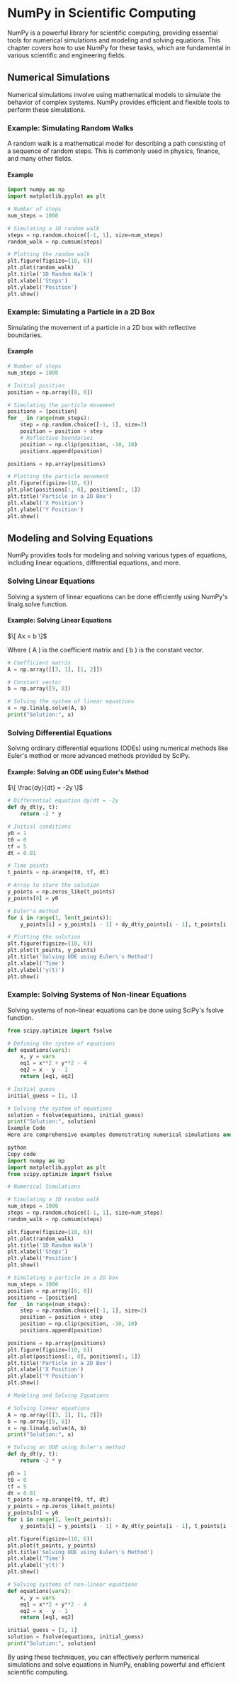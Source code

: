 # NumPy in Scientific Computing
NumPy is a powerful library for scientific computing, providing essential tools for numerical simulations and modeling and solving equations. This chapter covers how to use NumPy for these tasks, which are fundamental in various scientific and engineering fields.

## Numerical Simulations
Numerical simulations involve using mathematical models to simulate the behavior of complex systems. NumPy provides efficient and flexible tools to perform these simulations.

### Example: Simulating Random Walks
A random walk is a mathematical model for describing a path consisting of a sequence of random steps. This is commonly used in physics, finance, and many other fields.

#### Example
```python
import numpy as np
import matplotlib.pyplot as plt

# Number of steps
num_steps = 1000

# Simulating a 1D random walk
steps = np.random.choice([-1, 1], size=num_steps)
random_walk = np.cumsum(steps)

# Plotting the random walk
plt.figure(figsize=(10, 6))
plt.plot(random_walk)
plt.title('1D Random Walk')
plt.xlabel('Steps')
plt.ylabel('Position')
plt.show()
```

### Example: Simulating a Particle in a 2D Box
Simulating the movement of a particle in a 2D box with reflective boundaries.

#### Example
```python
# Number of steps
num_steps = 1000

# Initial position
position = np.array([0, 0])

# Simulating the particle movement
positions = [position]
for _ in range(num_steps):
    step = np.random.choice([-1, 1], size=2)
    position = position + step
    # Reflective boundaries
    position = np.clip(position, -10, 10)
    positions.append(position)

positions = np.array(positions)

# Plotting the particle movement
plt.figure(figsize=(10, 6))
plt.plot(positions[:, 0], positions[:, 1])
plt.title('Particle in a 2D Box')
plt.xlabel('X Position')
plt.ylabel('Y Position')
plt.show()
```

## Modeling and Solving Equations
NumPy provides tools for modeling and solving various types of equations, including linear equations, differential equations, and more.

### Solving Linear Equations
Solving a system of linear equations can be done efficiently using NumPy's linalg.solve function.

#### Example: Solving Linear Equations

$\[ Ax = b \]$

Where \( A \) is the coefficient matrix and \( b \) is the constant vector.

```python
# Coefficient matrix
A = np.array([[3, 1], [1, 2]])

# Constant vector
b = np.array([9, 8])

# Solving the system of linear equations
x = np.linalg.solve(A, b)
print("Solution:", x)
```

### Solving Differential Equations

Solving ordinary differential equations (ODEs) using numerical methods like Euler's method or more advanced methods provided by SciPy.

#### Example: Solving an ODE using Euler's Method

$\[
\frac{dy}{dt} = -2y
\]$

```python
# Differential equation dy/dt = -2y
def dy_dt(y, t):
    return -2 * y

# Initial conditions
y0 = 1
t0 = 0
tf = 5
dt = 0.01

# Time points
t_points = np.arange(t0, tf, dt)

# Array to store the solution
y_points = np.zeros_like(t_points)
y_points[0] = y0

# Euler's method
for i in range(1, len(t_points)):
    y_points[i] = y_points[i - 1] + dy_dt(y_points[i - 1], t_points[i - 1]) * dt

# Plotting the solution
plt.figure(figsize=(10, 6))
plt.plot(t_points, y_points)
plt.title('Solving ODE using Euler\'s Method')
plt.xlabel('Time')
plt.ylabel('y(t)')
plt.show()
```

### Example: Solving Systems of Non-linear Equations
Solving systems of non-linear equations can be done using SciPy's fsolve function.

```python
from scipy.optimize import fsolve

# Defining the system of equations
def equations(vars):
    x, y = vars
    eq1 = x**2 + y**2 - 4
    eq2 = x - y - 1
    return [eq1, eq2]

# Initial guess
initial_guess = [1, 1]

# Solving the system of equations
solution = fsolve(equations, initial_guess)
print("Solution:", solution)
Example Code
Here are comprehensive examples demonstrating numerical simulations and solving equations:

python
Copy code
import numpy as np
import matplotlib.pyplot as plt
from scipy.optimize import fsolve

# Numerical Simulations

# Simulating a 1D random walk
num_steps = 1000
steps = np.random.choice([-1, 1], size=num_steps)
random_walk = np.cumsum(steps)

plt.figure(figsize=(10, 6))
plt.plot(random_walk)
plt.title('1D Random Walk')
plt.xlabel('Steps')
plt.ylabel('Position')
plt.show()

# Simulating a particle in a 2D box
num_steps = 1000
position = np.array([0, 0])
positions = [position]
for _ in range(num_steps):
    step = np.random.choice([-1, 1], size=2)
    position = position + step
    position = np.clip(position, -10, 10)
    positions.append(position)

positions = np.array(positions)
plt.figure(figsize=(10, 6))
plt.plot(positions[:, 0], positions[:, 1])
plt.title('Particle in a 2D Box')
plt.xlabel('X Position')
plt.ylabel('Y Position')
plt.show()

# Modeling and Solving Equations

# Solving linear equations
A = np.array([[3, 1], [1, 2]])
b = np.array([9, 8])
x = np.linalg.solve(A, b)
print("Solution:", x)

# Solving an ODE using Euler's method
def dy_dt(y, t):
    return -2 * y

y0 = 1
t0 = 0
tf = 5
dt = 0.01
t_points = np.arange(t0, tf, dt)
y_points = np.zeros_like(t_points)
y_points[0] = y0
for i in range(1, len(t_points)):
    y_points[i] = y_points[i - 1] + dy_dt(y_points[i - 1], t_points[i - 1]) * dt

plt.figure(figsize=(10, 6))
plt.plot(t_points, y_points)
plt.title('Solving ODE using Euler\'s Method')
plt.xlabel('Time')
plt.ylabel('y(t)')
plt.show()

# Solving systems of non-linear equations
def equations(vars):
    x, y = vars
    eq1 = x**2 + y**2 - 4
    eq2 = x - y - 1
    return [eq1, eq2]

initial_guess = [1, 1]
solution = fsolve(equations, initial_guess)
print("Solution:", solution)
```

By using these techniques, you can effectively perform numerical simulations and solve equations in NumPy, enabling powerful and efficient scientific computing.
